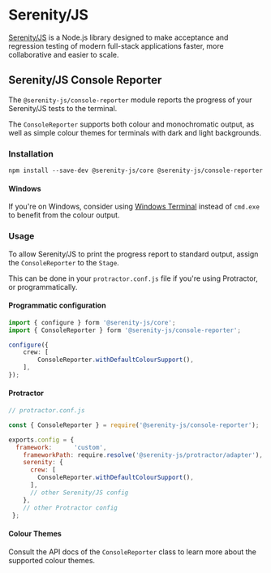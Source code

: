# Serenity/JS

[Serenity/JS](https://serenity-js.org) is a Node.js library designed to make acceptance and regression testing
of modern full-stack applications faster, more collaborative and easier to scale.

## Serenity/JS Console Reporter

The `@serenity-js/console-reporter` module reports the progress of your Serenity/JS tests to the terminal.

The `ConsoleReporter` supports both colour and monochromatic output, as well as simple colour themes for terminals
with dark and light backgrounds.

### Installation

```console
npm install --save-dev @serenity-js/core @serenity-js/console-reporter
```

#### Windows

If you're on Windows, consider using [Windows Terminal](https://github.com/microsoft/terminal)
instead of `cmd.exe` to benefit from the colour output.

### Usage

To allow Serenity/JS to print the progress report to standard output, assign the `ConsoleReporter` to the `Stage`.

This can be done in your `protractor.conf.js` file if you're using Protractor, or programmatically.

#### Programmatic configuration

```typescript
import { configure } form '@serenity-js/core';
import { ConsoleReporter } form '@serenity-js/console-reporter';

configure({
    crew: [
        ConsoleReporter.withDefaultColourSupport(),
    ],
});
```

#### Protractor

```javascript
// protractor.conf.js

const { ConsoleReporter } = require('@serenity-js/console-reporter');

exports.config = {
  framework:      'custom',
    frameworkPath: require.resolve('@serenity-js/protractor/adapter'),
    serenity: {
      crew: [
        ConsoleReporter.withDefaultColourSupport(),
      ],
      // other Serenity/JS config
    },
    // other Protractor config
 };
```

#### Colour Themes

Consult the API docs of the `ConsoleReporter` class to learn more about the supported colour themes.
